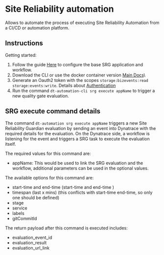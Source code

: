 # Site Reliability automation

Allows to automate the process of executing Site Reliability Automation from a CI/CD or automation platform.

## Instructions

Getting started:

1. Follow the guide [Here](./SRGAutomation-initial-setup.md) to configure the base SRG application and workflow.
1. Download the CLI or use the docker container version [Main Docs](../README.md)\
1. Generate an Oauth2 token with the scopes `storage:bizevents:read storage:events:write`. Details about [Authentication](./Authentication.md)
1. Run the command `dt-automation-cli srg execute appName` to trigger a new quality gate evaluation.

## SRG execute command details

The command `dt-automation srg execute appName` triggers a new Site Reliability Guardian evaluation by sending an event into Dynatrace with the required details for the evaluation. On the Dynatrace side, a workflow is listening for the event and triggers a SRG task to execute the evaluation itself.

The required values for this command are:

- appName: This would be used to link the SRG evaluation and the workflow, additional parameters can be used in the optional values.

The available options for this command are:

- start-time and end-time (start-time and end-time )
- timespan (last x mins) (this conflicts with start-time end-time, so only one should be defined)
- stage
- service
- labels
- gitCommitId

The return payload after this command is executed includes:

- evaluation_event_id
- evaluation_result
- evaluation_url_link
